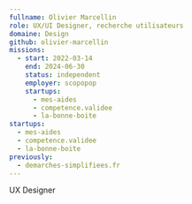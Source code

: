 ```yaml
---
fullname: Olivier Marcellin
role: UX/UI Designer, recherche utilisateurs
domaine: Design
github: olivier-marcellin
missions:
  - start: 2022-03-14
    end: 2024-06-30
    status: independent
    employer: scopopop
    startups:
      - mes-aides
      - competence.validee
      - la-bonne-boite
startups:
  - mes-aides
  - competence.validee
  - la-bonne-boite
previously:
  - demarches-simplifiees.fr
---
```

UX Designer